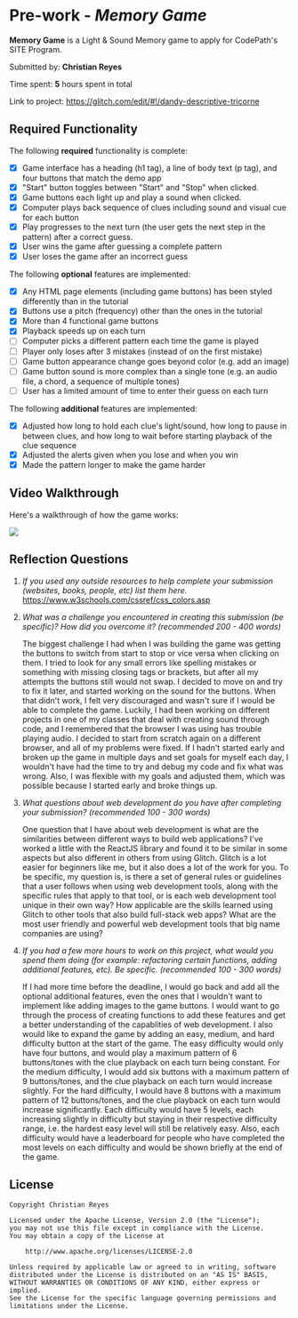 # Pre-work - *Memory Game*

**Memory Game** is a Light & Sound Memory game to apply for CodePath's SITE Program. 

Submitted by: **Christian Reyes**

Time spent: **5** hours spent in total

Link to project: https://glitch.com/edit/#!/dandy-descriptive-tricorne

## Required Functionality

The following **required** functionality is complete:

* [x] Game interface has a heading (h1 tag), a line of body text (p tag), and four buttons that match the demo app
* [x] "Start" button toggles between "Start" and "Stop" when clicked. 
* [x] Game buttons each light up and play a sound when clicked. 
* [x] Computer plays back sequence of clues including sound and visual cue for each button
* [x] Play progresses to the next turn (the user gets the next step in the pattern) after a correct guess. 
* [x] User wins the game after guessing a complete pattern
* [x] User loses the game after an incorrect guess

The following **optional** features are implemented:

* [x] Any HTML page elements (including game buttons) has been styled differently than in the tutorial
* [x] Buttons use a pitch (frequency) other than the ones in the tutorial
* [x] More than 4 functional game buttons
* [x] Playback speeds up on each turn
* [ ] Computer picks a different pattern each time the game is played
* [ ] Player only loses after 3 mistakes (instead of on the first mistake)
* [ ] Game button appearance change goes beyond color (e.g. add an image)
* [ ] Game button sound is more complex than a single tone (e.g. an audio file, a chord, a sequence of multiple tones)
* [ ] User has a limited amount of time to enter their guess on each turn

The following **additional** features are implemented:

- [x] Adjusted how long to hold each clue's light/sound, how long to pause in between clues, and how long to wait before starting playback of the clue sequence
- [x] Adjusted the alerts given when you lose and when you win
- [x] Made the pattern longer to make the game harder

## Video Walkthrough

Here's a walkthrough of how the game works:

![](https://i.imgur.com/nde3nZ8.gif)




## Reflection Questions
1. *If you used any outside resources to help complete your submission (websites, books, people, etc) list them here.*
    https://www.w3schools.com/cssref/css_colors.asp

2. *What was a challenge you encountered in creating this submission (be specific)? How did you overcome it? (recommended 200 - 400 words)*

    The biggest challenge I had when I was building the game was getting the buttons to switch from start to stop or vice versa when clicking on them. I tried to look for
  any small errors like spelling mistakes or something with missing closing tags or brackets, but after all my
  attempts the buttons still would not swap. I decided to move on and try to fix it later, and started working on the sound for the buttons. When that didn't work,
  I felt very discouraged and wasn't sure if I would be able to complete the game. Luckily, I had been working on different projects in one of my classes that deal with
  creating sound through code, and I remembered that the browser I was using has trouble playing audio. I decided to start from scratch again on a different browser, and
  all of my problems were fixed. If I hadn't started early and broken up the game in multiple days and set goals for myself each day, I wouldn't have had the time to try
  and debug my code and fix what was wrong. Also, I was flexible with my goals and adjusted them, which was possible because I started early and broke things up.
  
3. *What questions about web development do you have after completing your submission? (recommended 100 - 300 words)*

    One question that I have about web development is what are the similarities between different ways to build web applications? I've worked a little with the ReactJS library
  and found it to be similar in some aspects but also different in others from using Glitch. Glitch is a lot easier for beginners like me, but it also does a lot of the work for you. To be specific, my question is, is there
  a set of general rules or guidelines that a user follows when using web development tools, along with the specific rules that apply to that tool, or is each web development tool unique in
  their own way? How applicable are the skills learned using Glitch to other tools that also build full-stack web apps? What are the most user friendly and powerful web development tools that
  big name companies are using?

4. *If you had a few more hours to work on this project, what would you spend them doing (for example: refactoring certain functions, adding additional features, etc). Be specific. (recommended 100 - 300 words)*

    If I had more time before the deadline, I would go back and add all the optional additional features, even the ones that I wouldn't want to implement like adding images to the game buttons. I would want
  to go through the process of creating functions to add these features and get a better understanding of the capablities of web development. I also would like to expand the game by adding an easy, medium, and hard
  difficulty button at the start of the game. The easy difficulty would only have four buttons, and would play a maximum pattern of 6 buttons/tones with the clue playback on each turn being constant. For the medium difficulty,
  I would add six buttons with a maximum pattern of 9 buttons/tones, and the clue playback on each turn would increase slightly. For the hard difficulty, I would have 8 buttons with a maximum pattern of 12 buttons/tones, and the clue
  playback on each turn would increase significantly. Each difficulty would have 5 levels, each increasing slightly in difficulty but staying in their respective difficulty range, i.e. the hardest easy level will still be relatively easy.
  Also, each difficulty would have a leaderboard for people who have completed the most levels on each difficulty and would be shown briefly at the end of the game.



## License

    Copyright Christian Reyes

    Licensed under the Apache License, Version 2.0 (the "License");
    you may not use this file except in compliance with the License.
    You may obtain a copy of the License at

        http://www.apache.org/licenses/LICENSE-2.0

    Unless required by applicable law or agreed to in writing, software
    distributed under the License is distributed on an "AS IS" BASIS,
    WITHOUT WARRANTIES OR CONDITIONS OF ANY KIND, either express or implied.
    See the License for the specific language governing permissions and
    limitations under the License.